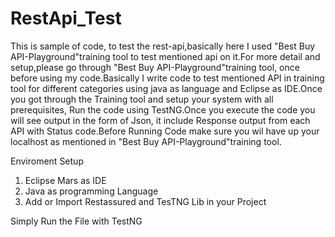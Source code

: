 # RestApi_Test
This is sample of code, to test the rest-api,basically here I used "Best Buy API-Playground"training tool to test mentioned api on it.For more detail and setup,please go through "Best Buy API-Playground"training tool, once before using my code.Basically I write code to test mentioned API in training tool for different categories using java as language and Eclipse as IDE.Once you got through the Training tool and setup your system with all prerequisites, Run the code using TestNG.Once you execute the code you will see output in the form of Json, it include Response output from each API with Status code.Before Running Code make sure you wil have up your localhost as mentioned in "Best Buy API-Playground"training tool.   

Enviroment Setup
1. Eclipse Mars as IDE
2. Java as programming Language 
3. Add or Import Restassured and TesTNG Lib in your Project

Simply Run the File with TestNG
